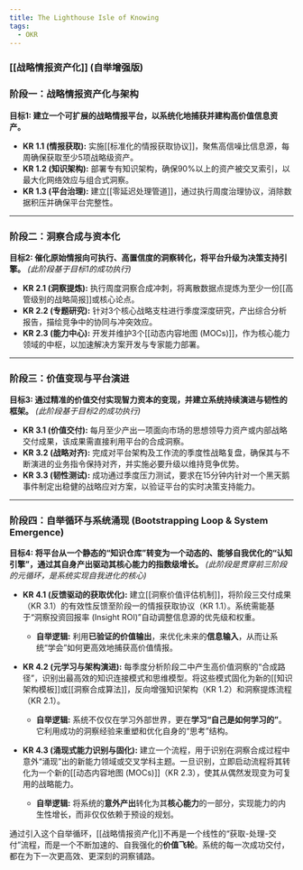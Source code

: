 ```yaml
---
title: The Lighthouse Isle of Knowing
tags:
  - OKR
---
```


### [[战略情报资产化]] (自举增强版)

### 阶段一：战略情报资产化与架构

**目标1: 建立一个可扩展的战略情报平台，以系统化地捕获并建构高价值信息资产。**

*   **KR 1.1 (情报获取):** 实施[[标准化的情报获取协议]]，聚焦高信噪比信息源，每周确保获取至少5项战略级资产。
*   **KR 1.2 (知识架构):** 部署专有知识架构，确保90%以上的资产被交叉索引，以最大化网络效应与组合式洞察。
*   **KR 1.3 (平台治理):** 建立[[零延迟处理管道]]，通过执行周度治理协议，消除数据积压并确保平台完整性。

---

### 阶段二：洞察合成与资本化

**目标2: 催化原始情报向可执行、高置信度的洞察转化，将平台升级为决策支持引擎。**
*(此阶段基于目标1的成功执行)*

*   **KR 2.1 (洞察提炼):** 执行周度洞察合成冲刺，将离散数据点提炼为至少一份[[高管级别的战略简报]]或核心论点。
*   **KR 2.2 (专题研究):** 针对3个核心战略支柱进行季度深度研究，产出综合分析报告，描绘竞争中的协同与冲突效应。
*   **KR 2.3 (能力中心):** 开发并维护3个[[动态内容地图 (MOCs)]]，作为核心能力领域的中枢，以加速解决方案开发与专家能力部署。

---

### 阶段三：价值变现与平台演进

**目标3: 通过精准的价值交付实现智力资本的变现，并建立系统持续演进与韧性的框架。**
*(此阶段基于目标2的成功执行)*

*   **KR 3.1 (价值交付):** 每月至少产出一项面向市场的思想领导力资产或内部战略交付成果，该成果需直接利用平台的合成洞察。
*   **KR 3.2 (战略对齐):** 完成对平台架构及工作流的季度性战略复盘，确保其与不断演进的业务指令保持对齐，并实施必要升级以维持竞争优势。
*   **KR 3.3 (韧性测试):** 成功通过季度压力测试，要求在15分钟内针对一个黑天鹅事件制定出稳健的战略应对方案，以验证平台的实时决策支持能力。

---

### **阶段四：自举循环与系统涌现 (Bootstrapping Loop & System Emergence)**

**目标4: 将平台从一个静态的“知识仓库”转变为一个动态的、能够自我优化的“认知引擎”，通过其自身产出驱动其核心能力的指数级增长。**
*(此阶段是贯穿前三阶段的元循环，是系统实现自我进化的核心)*

*   **KR 4.1 (反馈驱动的获取优化):** 建立[[洞察价值评估机制]]，将阶段三交付成果（KR 3.1）的有效性反馈至阶段一的情报获取协议（KR 1.1）。系统需能基于“洞察投资回报率 (Insight ROI)”自动调整信息源的优先级和权重。
    *   **自举逻辑:** 利用**已验证的价值输出**，来优化未来的**信息输入**，从而让系统“学会”如何更高效地捕获高价值情报。

*   **KR 4.2 (元学习与架构演进):** 每季度分析阶段二中产生高价值洞察的“合成路径”，识别出最高效的知识连接模式和思维模型。将这些模式固化为新的[[知识架构模板]]或[[洞察合成算法]]，反向增强知识架构（KR 1.2）和洞察提炼流程（KR 2.1）。
    *   **自举逻辑:** 系统不仅仅在学习外部世界，更在**学习“自己是如何学习的”**。它利用成功的洞察经验来重塑和优化自身的“思考”结构。

*   **KR 4.3 (涌现式能力识别与固化):** 建立一个流程，用于识别在洞察合成过程中意外“涌现”出的新能力领域或交叉学科主题。一旦识别，立即启动流程将其转化为一个新的[[动态内容地图 (MOCs)]]（KR 2.3），使其从偶然发现变为可复用的战略能力。
    *   **自举逻辑:** 将系统的**意外产出**转化为其**核心能力**的一部分，实现能力的内生性增长，而非仅仅依赖于预设的规划。

通过引入这个自举循环，[[战略情报资产化]]不再是一个线性的“获取-处理-交付”流程，而是一个不断加速的、自我强化的**价值飞轮**。系统的每一次成功交付，都在为下一次更高效、更深刻的洞察铺路。